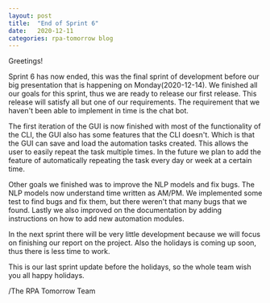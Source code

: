 ```yaml
---
layout: post
title:  "End of Sprint 6"
date:   2020-12-11
categories: rpa-tomorrow blog 
---
```

Greetings!

Sprint 6 has now ended, this was the final sprint of development before our big presentation that is happening on Monday(2020-12-14). We finished all our goals for this sprint, thus we are ready to release our first release. This release will satisfy all but one of our requirements. The requirement that we haven't been able to implement in time is the chat bot.

The first iteration of the GUI is now finished with most of the functionality of the CLI, the GUI also has some features that the CLI doesn't. Which is that the GUI can save and load the automation tasks created. This allows the user to easily repeat the task multiple times. In the future we plan to add the feature of automatically  repeating the task every day or week at a certain time.

Other goals we finished was to improve the NLP models and fix bugs. The NLP models now understand time written as AM/PM. We implemented some test to find bugs and fix them, but there weren't that many bugs that we found. Lastly we also improved on the documentation by adding instructions on how to add new automation modules.

In the next sprint there will be very little development because we will focus on finishing our report on the project. Also the holidays is coming up soon, thus there is less time to work.

This is our last sprint update before the holidays, so the whole team wish you all happy holidays.

/The RPA Tomorrow Team

[rpa-repo]: https://github.com/rpa-tomorrow/substorm-nlp

